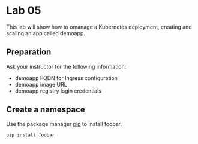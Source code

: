 # Lab 05

This lab will show how to omanage a Kubernetes deployment, creating and scaling an app called demoapp.

## Preparation

Ask your instructor for the following information:

* demoapp FQDN for Ingress configuration
* demoapp image URL
* demoapp registry login credentials

## Create a namespace 

Use the package manager [pip](https://pip.pypa.io/en/stable/) to install foobar.

```bash
pip install foobar
```
